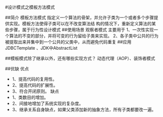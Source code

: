 #设计模式之模板方法模式

##简介
模板方法模式 指定义一个算法的骨架，并允许子类为一个或者多个步骤提供实现。模板方法使得子类可以在不改变算法结
                构的情况下，重新定义算法的某些步骤，属于行为性设计模式
##使用场景
观察者模式 主要用于 
    1、一次性实现一个算法的不变的部分，并将可变的行为留给子类来实现。
    2、各子类中公共的行为被提取出来并集中到一个公共的父类中，从而避免代码重复
##应用
  JDBCTemplate 、JDK中AbstractList
  
##模板模式除了继承以外，还有哪些实现方式？
动态代理（AOP）、装饰者模式
  
##优缺
优点
* 1、提高代码的复用性。
* 2、提高代码的扩展性。
* 3、符合开闭原则。
缺点
* 1、类数目的增加。
* 2、间接地增加了系统实现的复杂度。
* 3、继承关系自身缺点，如果父类添加新的抽象方法，所有子类都要改一遍。
